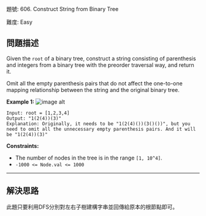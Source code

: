 題號: 606. Construct String from Binary Tree

難度: Easy

## 問題描述

Given the `root` of a binary tree, construct a string consisting of parenthesis and integers from a binary tree with the preorder traversal way, and return it.

Omit all the empty parenthesis pairs that do not affect the one-to-one mapping relationship between the string and the original binary tree.

**Example 1:**
![image alt](https://assets.leetcode.com/uploads/2021/05/03/cons1-tree.jpg)
```
Input: root = [1,2,3,4]
Output: "1(2(4))(3)"
Explanation: Originally, it needs to be "1(2(4)())(3()())", but you need to omit all the unnecessary empty parenthesis pairs. And it will be "1(2(4))(3)"
```

**Constraints:**

- The number of nodes in the tree is in the range `[1, 10^4]`.
- `-1000 <= Node.val <= 1000`


---
## 解決思路

此題只要利用DFS分別對左右子樹建構字串並回傳給原本的根節點即可。


